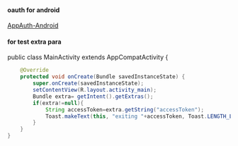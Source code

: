#### oauth for android
[AppAuth-Android](https://github.com/openid/AppAuth-Android)

#### for test extra para
  public class MainActivity extends AppCompatActivity {
```java
    @Override
    protected void onCreate(Bundle savedInstanceState) {
        super.onCreate(savedInstanceState);
        setContentView(R.layout.activity_main);
        Bundle extra= getIntent().getExtras();
        if(extra!=null){
            String accessToken=extra.getString("accessToken");
            Toast.makeText(this, "exiting "+accessToken, Toast.LENGTH_LONG).show();
        }
    }
}
```
